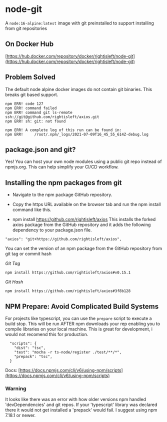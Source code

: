 # node-git
A `node:16-alpine:latest` image with git preinstalled to support installing from git repositories

## On Docker Hub
[https://hub.docker.com/repository/docker/rightisleft/node-git](https://hub.docker.com/repository/docker/rightisleft/node-git)

## Problem Solved
The default node alpine docker images do not contain git binaries. This breaks git based support.

```
npm ERR! code 127
npm ERR! command failed
npm ERR! command git ls-remote ssh://git@github.com/rightisleft/axios.git
npm ERR! sh: git: not found

npm ERR! A complete log of this run can be found in:
npm ERR!     /root/.npm/_logs/2021-07-09T16_45_55_614Z-debug.log
```
## package.json and git?

Yes! You can host your own node modules using a public git repo instead of npmjs.org. This can help simplify your CI/CD workflow.
## Installing the npm packages from git

* Navigate to the npm package GitHub repository.

* Copy the https URL available on the browser tab and run the npm install command like this.

* npm install https://github.com/rightisleft/axios
This installs the forked axios package from the GitHub repository and it adds the following dependency to your package.json file.

```
"axios": "git+https://github.com/rightisleft/axios",
```

You can set the version of an npm package from the GitHub repository from git tag or commit hash

*Git Tag*
```
npm install https://github.com/rightisleft/axios#v0.15.1
```

 *Git Hash*
```
npm install https://github.com/rightisleft/axios#3f8b128
```

## NPM Prepare: Avoid Complicated Build Systems

For projects like typescript, you can use the `prepare` script to execute a build stop. This will be run AFTER npm downloads your rep enabling you to compile libraries on your local machine. This is great for development, i would not recomend this for production.

```
  "scripts": {
    "dist": "tsc",
    "test": "mocha -r ts-node/register ./test/**/*",
    "prepack": "tsc",
  }
```

Docs: [https://docs.npmjs.com/cli/v6/using-npm/scripts](https://docs.npmjs.com/cli/v6/using-npm/scripts)

### Warning

It looks like there was an error with how older versions npm handled 'devDependencies' and git repos. If your 'typescript' library was declared there it would not get installed a 'prepack' would fail. I suggest using npm 7.18.1 or newer. 